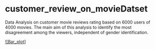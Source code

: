 # customer_review_on_movieDatset
Data Analysis on customer movie reviews rating based on 6000 users of 4000 movies.  The main aim of this analysis to identify the most disagreement among the viewers, independent of gender identification.

[![Bar_plot]](8.png)
